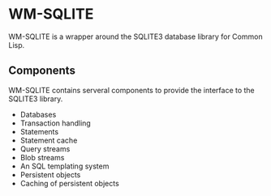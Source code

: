 # WM-SQLITE

WM-SQLITE is a wrapper around the SQLITE3 database library for Common
Lisp.

## Components

WM-SQLITE contains serveral components to provide the interface to the
SQLITE3 library.

* Databases
* Transaction handling
* Statements
* Statement cache
* Query streams
* Blob streams
* An SQL templating system
* Persistent objects
* Caching of persistent objects


